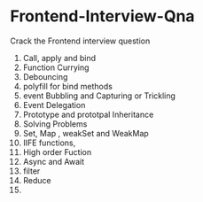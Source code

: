 # Frontend-Interview-Qna
Crack the Frontend interview question
1. Call, apply and bind
2. Function Currying
3. Debouncing
4. polyfill for bind methods
5. event Bubbling and Capturing or Trickling
6. Event Delegation
7. Prototype and prototpal Inheritance
8. Solving Problems
9. Set, Map , weakSet and WeakMap
10. IIFE functions,
11. High order Fuction
12. Async and Await
13. filter
14. Reduce
15. 
       
